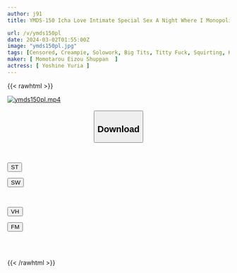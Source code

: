 ```yaml
---
author: j91
title: YMDS-150 Icha Love Intimate Special Sex A Night Where I Monopolized My Dream Yuria Yoshine.

url: /v/ymds150pl
date: 2024-03-02T01:55:00Z
image: "ymds150pl.jpg"
tags: [Censored, Creampie, Solowork, Big Tits, Titty Fuck, Squirting, Kiss	]
maker: [ Momotarou Eizou Shuppan  ]
actress: [ Yoshine Yuria ]
---
```



{{< rawhtml >}}

<div class="video" data-videoid="Zz1gLvKx0dfRxM">
    <a href="javascript:;">
        <img src="/v/ymds150pl/ymds150pl.jpg" width="WIDTH" height="HEIGHT" alt="ymds150pl.mp4" loading="lazy">
    </a>
</div>

<script type="text/javascript" src="https://j91.asia/asset/on-demand-st.js"></script>

<br>
  <link rel="stylesheet" href="https://j91.asia/asset/bs5.css">
  
  <center>
  <button class="btn btn-primary" type="button" data-bs-toggle="collapse" data-bs-target=".multi-collapse" aria-expanded="false" aria-controls="multiCollapseExample1 multiCollapseExample2"><h2>Download</h2></button></center>
</p>
<div class="row">
  <div class="col">
    <div class="collapse multi-collapse" id="multiCollapseExample1">
      <div class="card card-body">
	      	      <br>
<div class="buttons">  
<p><a href="https://streamtape.to/v/Zz1gLvKx0dfRxM" target="_blank"><button class="btn-hover color-3"><i class="fa fa-download"></i> ST</button></a></p>
<p><a href="https://cdnwish.com/tn0xk0loezro" target="_blank"><button class="btn-hover color-2"><i class="fa fa-download"></i> SW</button></a></p></div>
    </div>
  </div>
</div>
  <div class="col">
    <div class="collapse multi-collapse" id="multiCollapseExample2">
      <div class="card card-body">
	      <br>
<div class="buttons">
<p><a href="https://vidhidepro.com/f/ox7rw96he7uy"><button class="btn-hover color-9"><i class="fa fa-download"></i> VH</button></a></p>
<p><a href="https://filemoon.sx/d/2b91hasjay4r"><button class="btn-hover color-8"><i class="fa fa-download"></i> FM</button></a></p></div>
<br><br>
      </div>
    </div>
  </div>
</div>

{{< /rawhtml >}}